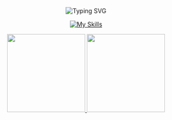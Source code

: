 <div align="center">
  <img src="https://readme-typing-svg.demolab.com?font=Comic+Mono&pause=1000&color=blue&center=true&width=435&lines=Hello%2C+I'm+Higor." alt="Typing SVG" />
</div>

<div align="center">
  
  [![My Skills](https://skills.thijs.gg/icons?i=java,kotlin,js,react,sass,&theme=dark)](https://skills.thijs.gg)
  
</div>

<div align="center">
  <a href="https://github.com/dsfhigor" />
  <img height="180em" src="https://github-readme-stats.vercel.app/api?username=dsfhigor&show_icons=true&theme=highcontrast&include_all_commits=true&count_private=true"/>
  <img height="180em" src="https://github-readme-stats.vercel.app/api/top-langs/?username=dsfhigor&layout=compact&theme=highcontrast"/>
</div>
